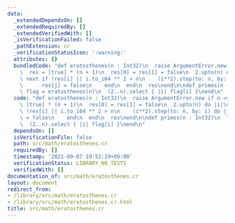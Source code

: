 ```yaml
---
data:
  _extendedDependsOn: []
  _extendedRequiredBy: []
  _extendedVerifiedWith: []
  _isVerificationFailed: false
  _pathExtension: cr
  _verificationStatusIcon: ':warning:'
  attributes: {}
  bundledCode: "def eratosthenes(n : Int32)\n  raise ArgumentError.new if n <= 0\n\
    \  res = [true] * (n + 1)\n  res[0] = res[1] = false\n  2.upto(n) do |i|\n   \
    \ next if !res[i] || i.to_i64 ** 2 > n\n    (i**2).step(to: n, by: i) do |j|\n\
    \      res[j] = false\n    end\n  end\n  res\nend\n\ndef primes(n : Int32)\n \
    \ flag = eratosthenes(n)\n  (2..n).select { |i| flag[i] }\nend\n"
  code: "def eratosthenes(n : Int32)\n  raise ArgumentError.new if n <= 0\n  res =\
    \ [true] * (n + 1)\n  res[0] = res[1] = false\n  2.upto(n) do |i|\n    next if\
    \ !res[i] || i.to_i64 ** 2 > n\n    (i**2).step(to: n, by: i) do |j|\n      res[j]\
    \ = false\n    end\n  end\n  res\nend\n\ndef primes(n : Int32)\n  flag = eratosthenes(n)\n\
    \  (2..n).select { |i| flag[i] }\nend\n"
  dependsOn: []
  isVerificationFile: false
  path: src/math/eratosthenes.cr
  requiredBy: []
  timestamp: '2021-09-07 19:52:19+09:00'
  verificationStatus: LIBRARY_NO_TESTS
  verifiedWith: []
documentation_of: src/math/eratosthenes.cr
layout: document
redirect_from:
- /library/src/math/eratosthenes.cr
- /library/src/math/eratosthenes.cr.html
title: src/math/eratosthenes.cr
---
```

